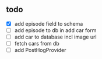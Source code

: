 ## todo
- [x] add episode field to schema
- [ ] add episode to db in add car form
- [ ] add car to database incl image url
- [ ] fetch cars from db
- [ ] add PostHogProvider
